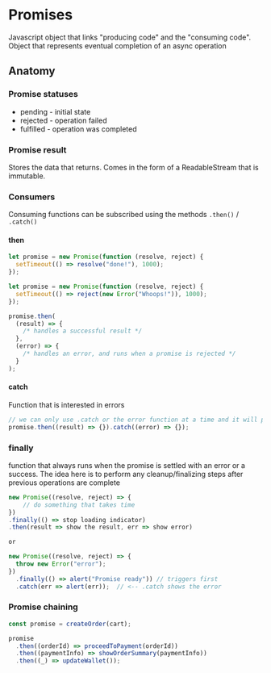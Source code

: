 # Promises

Javascript object that links "producing code" and the "consuming code".
Object that represents eventual completion of an async operation

## Anatomy

### Promise statuses

- pending - initial state
- rejected - operation failed
- fulfilled - operation was completed

### Promise result

Stores the data that returns. Comes in the form of a ReadableStream that is immutable.

### Consumers

Consuming functions can be subscribed using the methods `.then()` / `.catch()`

#### then

```js
let promise = new Promise(function (resolve, reject) {
  setTimeout(() => resolve("done!"), 1000);
});

let promise = new Promise(function (resolve, reject) {
  setTimeout(() => reject(new Error("Whoops!")), 1000);
});

promise.then(
  (result) => {
    /* handles a successful result */
  },
  (error) => {
    /* handles an error, and runs when a promise is rejected */
  }
);
```

#### catch

Function that is interested in errors

```js
// we can only use .catch or the error function at a time and it will prioritize the error function if both are provided
promise.then((result) => {}).catch((error) => {});
```

### finally

function that always runs when the promise is settled with an error or a success. The idea here is to perform any cleanup/finalizing steps after previous operations are complete

```js
new Promise((resolve, reject) => {
    // do something that takes time
})
.finally(() => stop loading indicator)
.then(result => show the result, err => show error)

or

new Promise((resolve, reject) => {
  throw new Error("error");
})
  .finally(() => alert("Promise ready")) // triggers first
  .catch(err => alert(err));  // <-- .catch shows the error
```

### Promise chaining

```js
const promise = createOrder(cart);

promise
  .then((orderId) => proceedToPayment(orderId))
  .then((paymentInfo) => showOrderSummary(paymentInfo))
  .then((_) => updateWallet());
```
